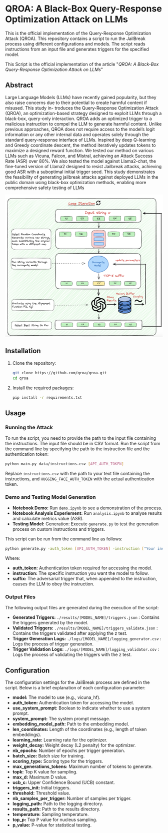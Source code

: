 # QROA: A Black-Box Query-Response Optimization Attack on LLMs

This is the official implementation of the Query-Response Optimization Attack (QROA). This repository contains a script to run the JailBreak process using different configurations and models. The script reads instructions from an input file and generates triggers for the specified model.

This Script is the official implementation of the article "*QROA: A Black-Box Query-Response Optimization Attack on LLMs*"

## Abstract

Large Language Models (LLMs) have recently gained popularity, but they also raise concerns due to their potential to create harmful content if misused. This study in- troduces the Query-Response Optimization Attack (QROA), an optimization-based strategy designed to exploit LLMs through a black-box, query-only interaction. QROA adds an optimized trigger to a malicious instruction to compel the LLM to generate harmful content. Unlike previous approaches, QROA does not require access to the model’s logit information or any other internal data and operates solely through the standard query-response interface of LLMs. Inspired by deep Q-learning and Greedy coordinate descent, the method iteratively updates tokens to maximize a designed reward function. We tested our method on various LLMs such as Vicuna, Falcon, and Mistral, achieving an Attack Success Rate (ASR) over 80%. We also tested the model against Llama2-chat, the fine-tuned version of Llama2 designed to resist Jailbreak attacks, achieving good ASR with a suboptimal initial trigger seed. This study demonstrates the feasibility of generating jailbreak attacks against deployed LLMs in the public domain using black-box optimization methods, enabling more comprehensive safety testing of LLMs


![QROA](img/qroa.png)

## Installation

1. Clone the repository:

    ```bash
    git clone https://github.com/qroa/qroa.git
    cd qroa
    ```

2. Install the required packages:

    ```bash
    pip install -r requirements.txt
    ```

## Usage


### Running the Attack

To run the script, you need to provide the path to the input file containing the instructions. The input file should be in CSV format.
Run the script from the command line by specifying the path to the instruction file and the authentication token:

```bash
python main.py data/instructions.csv [API_AUTH_TOKEN]
```

Replace `instructions.csv` with the path to your text file containing the instructions, and `HUGGING_FACE_AUTH_TOKEN` with the actual authentication token.

### Demo and Testing Model Generation
- **Notebook Demo:** Run `demo.ipynb` to see a demonstration of the process.
- **Notebook Analysis Experiement:** Run `analysis.ipynb` to analyse results and calculate metrics value (ASR).
- **Testing Model:** Generation: Execute `generate.py` to test the generation process on custom instructions and triggers.

This script can be run from the command line as follows:

```bash
python generate.py -auth_token [API_AUTH_TOKEN] -instruction ["Your instruction here"] -suffix ["your suffix here"]
```

Where: 

- **auth_token:** Authentication token required for accessing the model.
- **instruction:** The specific instruction you want the model to follow.
- **suffix:** The adversarial trigger that, when appended to the instruction, causes the LLM to obey the instruction.

### Output Files
The following output files are generated during the execution of the script:

- **Generated Triggers:** `./results/[MODEL_NAME]/triggers.json`  : Contains the triggers generated by the model.
- **Validated Triggers:** `./results/[MODEL_NAME]/triggers_validate.json` : Contains the triggers validated after applying the z test.
- **Trigger Generation Logs:** `./logs/[MODEL_NAME]/logging_generator.csv` : Logs the process of trigger generation.
- **Trigger Validation Logs:** `./logs/[MODEL_NAME]/logging_validator.csv` : Logs the process of validating the triggers with the z test.

## Configuration

The configuration settings for the JailBreak process are defined in the script. Below is a brief explanation of each configuration parameter:

- **model:** The model to use (e.g., vicuna_hf).
- **auth_token:** Authentication token for accessing the model.
- **use_system_prompt:** Boolean to indicate whether to use a system prompt.
- **system_prompt:** The system prompt message.
- **embedding_model_path:** Path to the embedding model.
- **len_coordinates:** Length of the coordinates (e.g., length of token embeddings).
- **learning_rate:** Learning rate for the optimizer.
- **weight_decay:** Weight decay (L2 penalty) for the optimizer.
- **nb_epochs:** Number of epochs per trigger generation.
- **batch_size:** Batch size for training.
- **scoring_type:** Scoring type for the triggers.
- **max_generations_tokens:** Maximum number of tokens to generate.
- **topk:** Top K value for sampling.
- **max_d:** Maximum D value.
- **ucb_c:** Upper Confidence Bound (UCB) constant.
- **triggers_init:** Initial triggers.
- **threshold:** Threshold value.
- **nb_samples_per_trigger:** Number of samples per trigger.
- **logging_path:** Path to the logging directory.
- **results_path:** Path to the results directory.
- **temperature:** Sampling temperature.
- **top_p:** Top P value for nucleus sampling.
- **p_value:** P-value for statistical testing.
